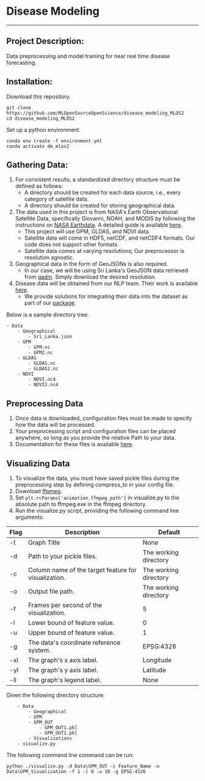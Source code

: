 # Disease Modeling
------------------------------------------------------------------------------------------------------------------------------
## Project Description:
Data preprocessing and model training for near real time disease forecasting.

## Installation:

Download this repository.
```shell
git clone https://github.com/MLOpenSourceOpenScience/disease_modeling_MLOS2
cd disease_modeling_MLOS2
```

Set up a python environment.
```shell
conda env create -f environment.yml
conda activate dm_mlos2
```

## Gathering Data:
1. For consistent results, a standardized directory structure must be defined as follows:
   * A directory should be created for each data source, i.e., every category of satellite data.
   * A directory should be created for storing geographical data. 
2. The data used in this project is from NASA's Earth Observational Satellite Data, specifically Giovanni, NOAH, and MODIS by following the instructions on [NASA Earthdata](https://www.earthdata.nasa.gov/). A detailed guide is available [here](https://towardsdatascience.com/getting-nasa-data-for-your-next-geo-project-9d621243b8f3).
   * This project will use GPM, GLDAS, and NDVI data.
   * Satellite data will come in HDF5, netCDF, and netCDF4 formats. Our code does not support other formats.
   * Satellite data comes at varying resolutions; Our preprocessor is resolution agnostic.
3. Geographical data in the form of GeoJSONs is also required.
   * In our case, we will be using Sri Lanka's GeoJSON data retrieved from [gadm](https://gadm.org/download_country.html). Simply download the desired resolution.
4. Disease data will be obtained from our NLP team. Their work is available [here](https://github.com/MLOpenSourceOpenScience/disease_data_parser_MLOS2).
   * We provide solutions for integrating their data into the dataset as part of our [package](https://pypi.org/project/mlossp/). 

Below is a sample directory tree:
```text
- Data
    - Geographical
        - Sri_Lanka.json
    - GPM
        - GPM.nc
        - GPM2.nc
    - GLDAS
        - GLDAS.nc
        - GLDAS2.nc
    - NDVI
        - NDVI.nc4
        - NDVI2.nc4
```

## Preprocessing Data
1. Once data is downloaded, configuration files must be made to specify how the data will be processed.
2. Your preprocessing script and configuration files can be placed anywhere, so long as you provide the relative Path to your data.
3. Documentation for these files is available [here](https://github.com/MLOpenSourceOpenScience/disease_modeling_MLOS2/tree/main/MLOSSP).

## Visualizing Data
1. To visualize the data, you must have saved pickle files during the preprocessing step by defining compress_to in your config file.
2. Download [ffpmeg](https://ffmpeg.org/download.html).
3. Set ```plt.rcParams['animation.ffmpeg_path']``` in visualize.py to the absolute path to ffmpeg.exe in the ffmpeg directory.
4. Run the visualize.py script, providing the following command line arguments:

| Flag | Description                                          | Default               |
|------|------------------------------------------------------|-----------------------|
| -t   | Graph Title                                          | None                  |
| -d   | Path to your pickle files.                           | The working directory |
| -c   | Column name of the target feature for visualization. | The working directory |
| -o   | Output file path.                                    | The working directory |
| -f   | Frames per second of the visualization.              | 5                     |
| -l   | Lower bound of feature value.                        | 0                     |
| -u   | Upper bound of feature value.                        | 1                     |
| -g   | The data's coordinate reference system.              | EPSG:4326             |
| -xl  | The graph's x axis label.                            | Longitude             |
| -yl  | The graph's y axis label.                            | Latitude              |
| -ll  | The graph's legend label.                            | None                  |

Given the following directory structure:
```text
    - Data
        - Geographical
        - GPM
        - GPM_OUT
            - GPM_OUT1.pkl
            - GPM_OUT2.pkl
        - Visualizations
    - visualize.py
```

The following command line command can be run:
```text
python ./visualize.py -d Data\GPM_OUT -c Feature_Name -o Data\GPM_Visualization -f 1 -l 0 -u 10 -g EPSG:4326
```
